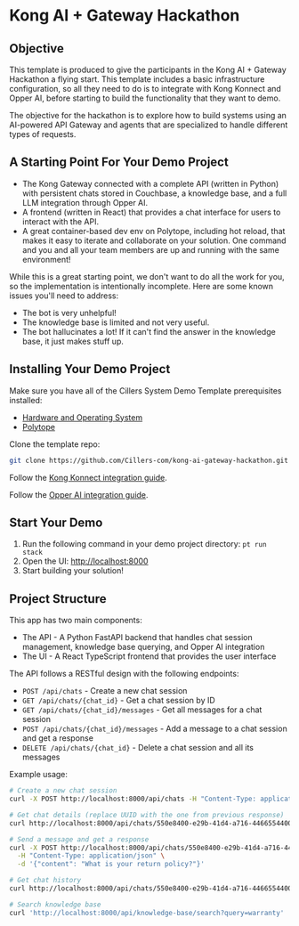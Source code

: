 # Kong AI + Gateway Hackathon

## Objective

This template is produced to give the participants in the Kong AI + Gateway Hackathon a flying start. This template includes a basic infrastructure configuration, so all they need to do is to integrate with Kong Konnect and Opper AI, before starting to build the functionality that they want to demo.&#x20;

The objective for the hackathon is to explore how to build systems using an AI-powered API Gateway and agents that are specialized to handle different types of requests.

## A Starting Point For Your Demo Project

* The Kong Gateway connected with a complete API (written in Python) with persistent chats stored in Couchbase, a knowledge base, and a full LLM integration through Opper AI.
* A frontend (written in React) that provides a chat interface for users to interact with the API.
* A great container-based dev env on Polytope, including hot reload, that makes it easy to iterate and collaborate on your solution. One command and you and all your team members are up and running with the same environment!

While this is a great starting point, we don't want to do all the work for you, so the implementation is intentionally incomplete. Here are some known issues you'll need to address:

* The bot is very unhelpful!
* The knowledge base is limited and not very useful.
* The bot hallucinates a lot! If it can't find the answer in the knowledge base, it just makes stuff up.

## Installing Your Demo Project

Make sure you have all of the Cillers System Demo Template prerequisites installed:

* [Hardware and Operating System](../hardware-and-operating-system.md)
* [Polytope](../polytope/)&#x20;

Clone the template repo:&#x20;

```bash
git clone https://github.com/Cillers-com/kong-ai-gateway-hackathon.git kong-demo && cd kong-demo
```

Follow the [Kong Konnect integration guide](../integrations/kong-konnect.md).

Follow the [Opper AI integration guide](../integrations/opper-ai.md).&#x20;

## Start Your Demo

1. Run the following command in your demo project directory: `pt run stack`
2. Open the UI: [http://localhost:8000](http://localhost:8000)
3. Start building your solution!

## Project Structure

This app has two main components:

* The API - A Python FastAPI backend that handles chat session management, knowledge base querying, and Opper AI integration
* The UI - A React TypeScript frontend that provides the user interface

The API follows a RESTful design with the following endpoints:

* `POST /api/chats` - Create a new chat session
* `GET /api/chats/{chat_id}` - Get a chat session by ID
* `GET /api/chats/{chat_id}/messages` - Get all messages for a chat session
* `POST /api/chats/{chat_id}/messages` - Add a message to a chat session and get a response
* `DELETE /api/chats/{chat_id}` - Delete a chat session and all its messages

Example usage:

```bash
# Create a new chat session
curl -X POST http://localhost:8000/api/chats -H "Content-Type: application/json" -d '{}'

# Get chat details (replace UUID with the one from previous response)
curl http://localhost:8000/api/chats/550e8400-e29b-41d4-a716-446655440000

# Send a message and get a response
curl -X POST http://localhost:8000/api/chats/550e8400-e29b-41d4-a716-446655440000/messages \
  -H "Content-Type: application/json" \
  -d '{"content": "What is your return policy?"}'

# Get chat history
curl http://localhost:8000/api/chats/550e8400-e29b-41d4-a716-446655440000/messages

# Search knowledge base
curl 'http://localhost:8000/api/knowledge-base/search?query=warranty'
```

